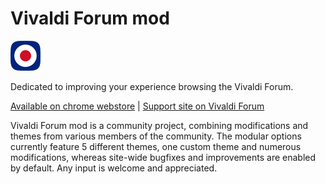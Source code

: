 # Vivaldi Forum mod
![vfm](/icons/icon48.png)

Dedicated to improving your experience browsing the Vivaldi Forum.

[Available on chrome webstore](https://chrome.google.com/webstore/detail/vivaldi-forum-mod/hipnollokpifchndpfhnlfjbdnkhiigg?hl=en-US) | [Support site on Vivaldi Forum](https://forum.vivaldi.net/topic/19728/vivaldi-forum-mod)

Vivaldi Forum mod is a community project, combining modifications and themes from various members of the community. The modular options currently feature 5 different themes, one custom theme and numerous modifications, whereas site-wide bugfixes and improvements are enabled by default. Any input is welcome and appreciated.
